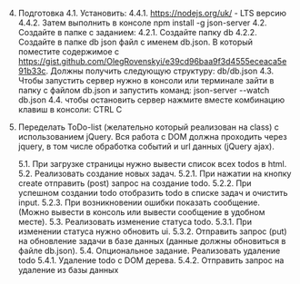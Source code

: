 4. Подготовка
    4.1. Установить:
        4.4.1. https://nodejs.org/uk/  - LTS версию
        4.4.2. Затем выполнить в консоле npm install -g json-server
    4.2. Создайте в папке с заданием:
        4.2.1. Создайте папку db
        4.2.2. Создайте в папке db json файл с именем db.json. В который поместите содержимое c https://gist.github.com/OlegRovenskyi/e39cd96baa9f3d4555eceaca5e91b33c. Должны получить следующую структуру: db/db.json
    4.3. Чтобы запустить сервер нужно в консоли или терминале зайти в папку с файлом db.json и запустить команд: json-server --watch db.json
    4.4. чтобы остановить сервер нажмите вместе комбинацию клавиш в консоли: CTRL C

5. Переделать ToDo-list (желательно который реализован на class) с использованием jQuery.
Вся работа с DOM должна проходить через jquery, в том числе обработка событий и url данных (jQuery ajax).
 
    5.1. При загрузке страницы нужно вывести список всех todos в html.
    5.2. Реализовать создание новых задач. 
        5.2.1. При нажатии на кнопку create отправить (post) запрос на создание todo.
        5.2.2. При успешном создании todo отобразить todo в списке задач и очистить input.
        5.2.3. При возникновении ошибки показать сообщение. (Можно вывести в консоль или вывести сообщение в удобном месте).
    5.3. Реализовать изменение статуса todo. 
        5.3.1. При изменении статуса нужно обновить ui. 
        5.3.2. Отправить запрос (put) на обновление задачи в базе данных (данные должны обновиться в файле db.json).
    5.4. Опциональное задание. Реализовать удаление todo
        5.4.1. Удаление todo с DOM дерева.
        5.4.2. Отправить запрос на удаление из базы данных
